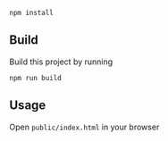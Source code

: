 ```
npm install
```

## Build

Build this project by running

```
npm run build
```

## Usage

Open `public/index.html` in your browser